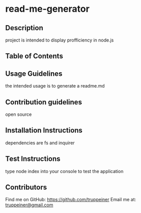 
  # read-me-generator

  ## Description 
  project is intended to display profficiency in node.js

  ## Table of Contents

  ## Usage Guidelines
  the intended usage is to generate a readme.md

  ## Contribution guidelines
  open source

  ## Installation Instructions 
  dependencies are fs and inquirer

  ## Test Instructions
  type node index into your console to test the application

  ## Contributors
  Find me on GitHub: https://github.com/truppeiner
  Email me at: truppeiner@gmail.com
